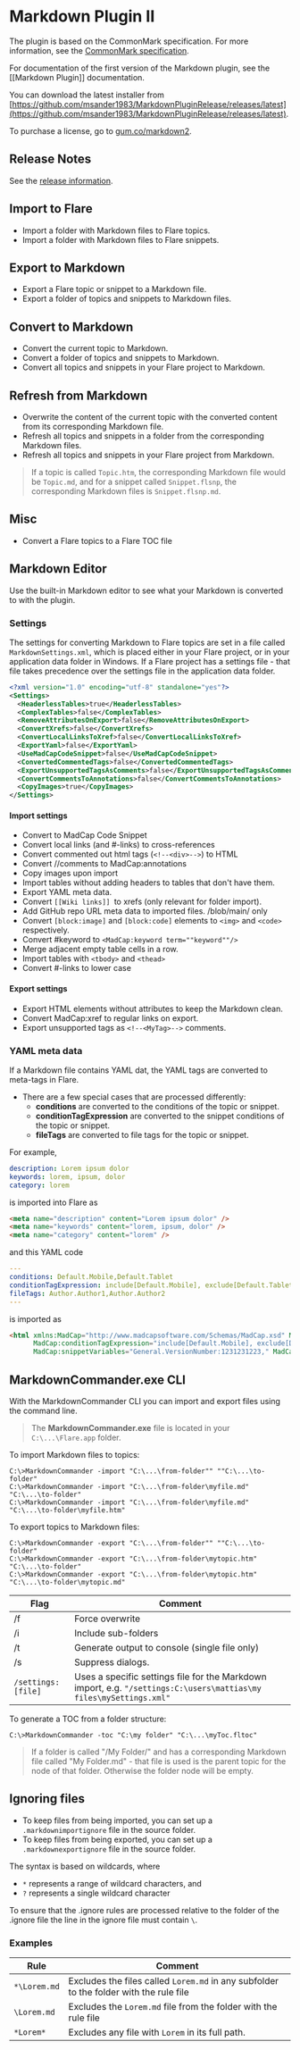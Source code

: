 # Markdown Plugin II

The plugin is based on the CommonMark specification. For more information, see the [CommonMark specification](https://spec.commonmark.org/).

For documentation of the first version of the Markdown plugin, see the [[Markdown Plugin]] documentation.

You can download the latest installer from [https://github.com/msander1983/MarkdownPluginRelease/releases/latest](https://github.com/msander1983/MarkdownPluginRelease/releases/latest).

To purchase a license, go to [gum.co/markdown2](https://gum.co/markdown2).

## Release Notes 

See the [release information](https://github.com/msander1983/MarkdownPluginRelease/releases).

## Import to Flare
* Import a folder with Markdown files to Flare topics.
* Import a folder with Markdown files to Flare snippets.

## Export to Markdown
* Export a Flare topic or snippet to a Markdown file.
* Export a folder of topics and snippets to Markdown files. 

## Convert to Markdown
* Convert the current topic to Markdown.
* Convert a folder of topics and snippets to Markdown.
* Convert all topics and snippets in your Flare project to Markdown.

## Refresh from Markdown
* Overwrite the content of the current topic with the converted content from its corresponding Markdown file.
* Refresh all topics and snippets in a folder from the corresponding Markdown files. 
* Refresh all topics and snippets in your Flare project from Markdown.

> If a topic is called `Topic.htm`, the corresponding Markdown file would be `Topic.md`, and for a snippet called `Snippet.flsnp`, the corresponding Markdown files is `Snippet.flsnp.md`.

## Misc
* Convert a Flare topics to a Flare TOC file

## Markdown Editor
Use the built-in Markdown editor to see what your Markdown is converted to with the plugin. 

### Settings

The settings for converting Markdown to Flare topics are set in a file called `MarkdownSettings.xml`, which is placed either in your Flare project, or in your application data folder in Windows. If a Flare project has a settings file - that file takes precedence over the settings file in the application data folder. 

```xml
<?xml version="1.0" encoding="utf-8" standalone="yes"?>
<Settings>
  <HeaderlessTables>true</HeaderlessTables>
  <ComplexTables>false</ComplexTables>
  <RemoveAttributesOnExport>false</RemoveAttributesOnExport>
  <ConvertXrefs>false</ConvertXrefs>
  <ConvertLocalLinksToXref>false</ConvertLocalLinksToXref>
  <ExportYaml>false</ExportYaml>
  <UseMadCapCodeSnippet>false</UseMadCapCodeSnippet>
  <ConvertedCommentedTags>false</ConvertedCommentedTags>
  <ExportUnsupportedTagsAsComments>false</ExportUnsupportedTagsAsComments>
  <ConvertCommentsToAnnotations>false</ConvertCommentsToAnnotations>
  <CopyImages>true</CopyImages>
</Settings>
```

#### Import settings
- Convert to MadCap Code Snippet
- Convert local links (and #-links) to cross-references
- Convert commented out html tags (`<!--<div>-->`) to HTML
- Convert //comments to MadCap:annotations
- Copy images upon import
- Import tables without adding headers to tables that don't have them.
- Export YAML meta data.
- Convert `[[Wiki links]] `to xrefs (only relevant for folder import).
- Add GitHub repo URL meta data to imported files. /blob/main/ only
- Convert `[block:image]` and `[block:code]` elements to `<img>` and `<code> `respectively.
- Convert #keyword to `<MadCap:keyword term=""keyword""/>`
- Merge adjacent empty table cells in a row.
- Import tables with `<tbody>` and `<thead>`
- Convert #-links to lower case

#### Export settings
- Export HTML elements without attributes to keep the Markdown clean.
- Convert MadCap:xref to regular links on export.
- Export unsupported tags as `<!--<MyTag>-->` comments.

### YAML meta data
If a Markdown file contains YAML dat, the YAML tags are converted to meta-tags in Flare. 
* There are a few special cases that are processed differently:
  * **conditions** are converted to the conditions of the topic or snippet.
  * **conditionTagExpression** are converted to the snippet conditions of the topic or snippet. 
  * **fileTags** are converted to file tags for the topic or snippet.

For example,

```yaml
description: Lorem ipsum dolor
keywords: lorem, ipsum, dolor
category: lorem
```
is imported into Flare as 

```html
<meta name="description" content="Lorem ipsum dolor" />
<meta name="keywords" content="lorem, ipsum, dolor" />
<meta name="category" content="lorem" />
```

and this YAML code

```yaml
---
conditions: Default.Mobile,Default.Tablet
conditionTagExpression: include[Default.Mobile], exclude[Default.Tablet]
fileTags: Author.Author1,Author.Author2
---
```

is imported as 

```html
<html xmlns:MadCap="http://www.madcapsoftware.com/Schemas/MadCap.xsd" MadCap:conditions="Default.Mobile,Default.Tablet" 
      MadCap:conditionTagExpression="include[Default.Mobile], exclude[Default.Tablet]" 
      MadCap:snippetVariables="General.VersionNumber:1231231223," MadCap:fileTags="Author.Author1,Author.Author2">
```

## MarkdownCommander.exe CLI

With the MarkdownCommander CLI you can import and export files using the command line. 

> The **MarkdownCommander.exe** file is located in your `C:\...\Flare.app` folder. 

To import Markdown files to topics:
```
C:\>MarkdownCommander -import "C:\...\from-folder"" ""C:\...\to-folder"
C:\>MarkdownCommander -import "C:\...\from-folder\myfile.md" "C:\...\to-folder"
C:\>MarkdownCommander -import "C:\...\from-folder\myfile.md" "C:\...\to-folder\myfile.htm"
```
To export topics to Markdown files: 
```
C:\>MarkdownCommander -export "C:\...\from-folder"" ""C:\...\to-folder"
C:\>MarkdownCommander -export "C:\...\from-folder\mytopic.htm" "C:\...\to-folder"
C:\>MarkdownCommander -export "C:\...\from-folder\mytopic.htm" "C:\...\to-folder\mytopic.md"
```
| Flag | Comment | 
| --- | ---|
| /f | Force overwrite |
| /i | Include sub-folders |
| /t | Generate output to console (single file only) |
| /s | Suppress dialogs. |
| `/settings:[file]` | Uses a specific settings file for the Markdown import, e.g. `"/settings:C:\users\mattias\my files\mySettings.xml"` |

To generate a TOC from a folder structure:
	
```
C:\>MarkdownCommander -toc "C:\my folder" "C:\...\myToc.fltoc"
```
	
> If a folder is called "/My Folder/" and has a corresponding Markdown file called "My Folder.md" - that file is used is the parent topic for the node of that folder. Otherwise the folder node will be empty. 
	
## Ignoring files
* To keep files from being imported, you can set up a `.markdownimportignore` file in the source folder.
* To keep files from being exported, you can set up a `.markdownexportignore` file in the source folder.

The syntax is based on wildcards, where
* `*` represents a range of wildcard characters, and 
* `?` represents a single wildcard character

To ensure that the .ignore rules are processed relative to the folder of the .ignore file the line in the ignore file must contain `\`.

### Examples
| Rule | Comment |
| --- | ---- |
| `*\Lorem.md` | Excludes the files called `Lorem.md` in any subfolder to the folder with the rule file | 
| `\Lorem.md` | Excludes the `Lorem.md` file from the folder with the rule file | 
| `*Lorem*`  |  Excludes any file with `Lorem` in its full path. | 
